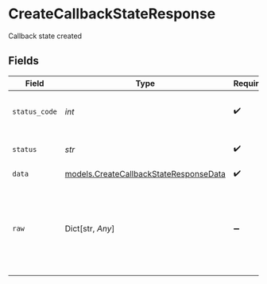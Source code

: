 # CreateCallbackStateResponse

Callback state created


## Fields

| Field                                                                                  | Type                                                                                   | Required                                                                               | Description                                                                            | Example                                                                                |
| -------------------------------------------------------------------------------------- | -------------------------------------------------------------------------------------- | -------------------------------------------------------------------------------------- | -------------------------------------------------------------------------------------- | -------------------------------------------------------------------------------------- |
| `status_code`                                                                          | *int*                                                                                  | :heavy_check_mark:                                                                     | HTTP Response Status Code                                                              | 200                                                                                    |
| `status`                                                                               | *str*                                                                                  | :heavy_check_mark:                                                                     | HTTP Response Status                                                                   | OK                                                                                     |
| `data`                                                                                 | [models.CreateCallbackStateResponseData](../models/createcallbackstateresponsedata.md) | :heavy_check_mark:                                                                     | N/A                                                                                    |                                                                                        |
| `raw`                                                                                  | Dict[str, *Any*]                                                                       | :heavy_minus_sign:                                                                     | Raw response from the integration when raw=true query param is provided                |                                                                                        |